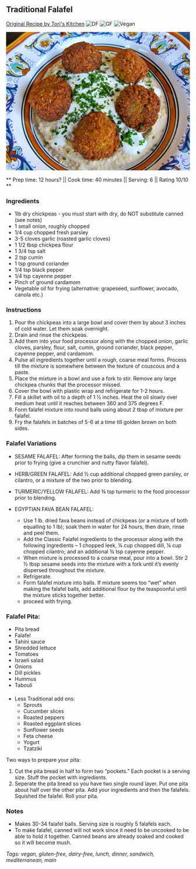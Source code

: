 ## Traditional Falafel

[Original Recipe by Tori's Kitchen](https://toriavey.com/toris-kitchen/falafel/)
![DF](https://img.shields.io/badge/-Dairy--free-blue.svg)
![GF](https://img.shields.io/badge/-Gluten--free-yellow.svg)
![Vegan](https://img.shields.io/badge/-Vegan-brightgreen.svg)

![Picture](../img/falafel.jpg)

** Prep time: 12 hours? || Cook time: 40 minutes || Serving: 6 || Rating 10/10 **

### Ingredients

- 1lb dry chickpeas - you must start with dry, do NOT substitute canned (see notes) 
- 1 small onion, roughly chopped
- 1/4 cup chopped fresh parsley
- 3-5 cloves garlic (roasted garlic cloves)
- 1 1/2 tbsp chickpea flour
- 1 3/4 tsp salt
- 2 tsp cumin
- 1 tsp ground coriander
- 1/4 tsp black pepper
- 1/4 tsp cayenne pepper
- Pinch of ground cardamom
- Vegetable oil for frying (alternative: grapeseed, sunflower, avocado, canola etc.)

### Instructions

1. Pour the chickpeas into a large bowl and cover them by about 3 inches of cold water. Let them soak overnight. 
2. Drain and rinse the chickpeas. 
3. Add them into your food processor along with the chopped onion, garlic cloves, parsley, flour, salt, cumin, ground coriander, black pepper, cayenne pepper, and cardamom.
4. Pulse all ingredients together until a rough, coarse meal forms. Process till the mixture is somewhere between the texture of couscous and a paste.
5. Place the mixture in a bowl and use a fork to stir. Remove any large chickpea chunks that the processor missed.
6. Cover the bowl with plastic wrap and refrigerate for 1-2 hours.
7. Fill a skillet with oil to a depth of 1 ½ inches. Heat the oil slowly over medium heat until it reaches between 360 and 375 degrees F. 
8. Form falafel mixture into round balls using about 2 tbsp of mixture per falafel. 
9. Fry the falafels in batches of 5-6 at a time till golden brown on both sides. 

### Falafel Variations

- SESAME FALAFEL: After forming the balls, dip them in sesame seeds prior to frying (give a crunchier and nutty flavor falafel).

- HERB/GREEN FALAFEL: Add ½ cup additional chopped green parsley, or cilantro, or a mixture of the two prior to blending.

- TURMERIC/YELLOW FALAFEL: Add ¾ tsp turmeric to the food processor prior to blending.

- EGYPTIAN FAVA BEAN FALAFEL: 
	- Use 1 lb. dried fava beans instead of chickpeas (or a mixture of both equalling to 1 lb); soak them in water for 24 hours, then drain, rinse and peel them. 
	- Add the Classic Falafel ingredients to the processor along with the following ingredients – 1 chopped leek, ¼ cup chopped dill, ¼ cup chopped cilantro; and an additional ¾ tsp cayenne pepper. 
	- When mixture is processed to a coarse meal, pour into a bowl. Stir 2 ½ tbsp sesame seeds into the mixture with a fork until it’s evenly dispersed throughout the mixture. 
	- Refrigerate. 
	- Form falafel mixture into balls. If mixture seems too “wet” when making the falafel balls, add additional flour by the teaspoonful until the mixture sticks together better.
	- proceed with frying.

### Falafel Pita: 
- Pita bread 
- Falafel
- Tahini sauce
- Shredded lettuce
- Tomatoes
- Israeli salad
- Onions
- Dill pickles
- Hummus
- Tabouli
####
- Less Traditional add ons:
	- Sprouts
	- Cucumber slices
	- Roasted peppers
	- Roasted eggplant slices
	- Sunflower seeds
	- Feta cheese
	- Yogurt
	- Tzatziki
	
Two ways to prepare your pita:

1. Cut the pita bread in half to form two “pockets.” Each pocket is a serving size. Stuff the pocket with ingredients.
2. Seperate the pita bread so you have two single round layer. Put one pita about half over the other pita.  Add your ingredients and then the falafels. Squished the falafel. Roll your pita. 
 



### Notes
- Makes 30-34 falafel balls. Serving size is roughly 5 falafels each. 
- To make falafel, canned will not work since it need to be uncooked to be able to hold it together. Canned beans are already soaked and cooked so it will become mush.

_Tags: vegan, gluten-free, dairy-free, lunch, dinner, sandwich, mediterranean, main_